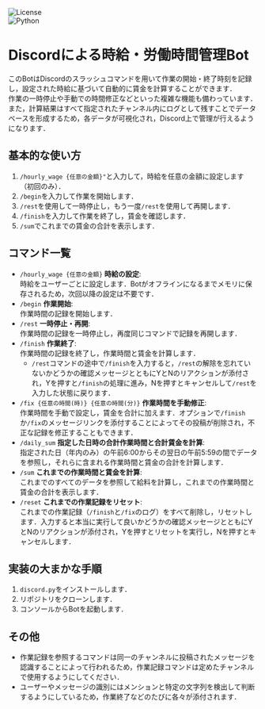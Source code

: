 ![License](https://img.shields.io/badge/license-MIT-green)<br>
![Python](https://img.shields.io/badge/python-3.x-blue)

# Discordによる時給・労働時間管理Bot
このBotはDiscordのスラッシュコマンドを用いて作業の開始・終了時刻を記録し，設定された時給に基づいて自動的に賃金を計算することができます．<br>
作業の一時停止や手動での時間修正などといった複雑な機能も備わっています．<br>
また，計算結果はすべて指定されたチャンネル内にログとして残すことでデータベースを形成するため，各データが可視化され，Discord上で管理が行えるようになります．

## 基本的な使い方
1. `/hourly_wage {任意の金額}"`と入力して，時給を任意の金額に設定します（初回のみ）．
2. `/begin`を入力して作業を開始します．
3. `/rest`を使用して一時停止し，もう一度`/rest`を使用して再開します．
4. `/finish`を入力して作業を終了し，賃金を確認します．
5. `/sum`でこれまでの賃金の合計を表示します．

## コマンド一覧
- `/hourly_wage {任意の金額}` **時給の設定**:<br>
時給をユーザーごとに設定します．Botがオフラインになるまでメモリに保存されるため，次回以降の設定は不要です．
- `/begin` **作業開始**:<br>
作業時間の記録を開始します．
- `/rest` **一時停止・再開**:<br>
作業時間の記録を一時停止し，再度同じコマンドで記録を再開します．
- `/finish` **作業終了**:<br>
作業時間の記録を終了し，作業時間と賃金を計算します．
    - `/rest`コマンドの途中で`/finish`を入力すると，`/rest`の解除を忘れていないかどうかの確認メッセージとともにYとNのリアクションが添付され，Yを押すと`/finish`の処理に進み，Nを押すとキャンセルして`/rest`を入力した状態に戻ります．
- `/fix {任意の時間(時)} {任意の時間(分)}` **作業時間を手動修正**:<br>
作業時間を手動で設定し，賃金を合計に加えます．オプションで`/finish`か`/fix`のメッセージリンクを添付することによってその投稿が削除され，不正な記録を修正することもできます．
- `/daily_sum` **指定した日時の合計作業時間と合計賃金を計算**:<br>
指定された日（年内のみ）の午前6:00からその翌日の午前5:59の間でデータを参照し，それらに含まれる作業時間と賃金の合計を計算します．
- `/sum` **これまでの作業時間と賃金を計算**:<br>
これまでのすべてのデータを参照して給料を計算し，これまでの作業時間と賃金の合計を表示します．
- `/reset` **これまでの作業記録をリセット**:<br>
これまでの作業記録（`/finish`と`/fix`のログ）をすべて削除し，リセットします．入力すると本当に実行して良いかどうかの確認メッセージとともにYとNのリアクションが添付され，Yを押すとリセットを実行し，Nを押すとキャンセルします．

## 実装の大まかな手順
1. `discord.py`をインストールします．
2. リポジトリをクローンします．
3. コンソールからBotを起動します．

## その他
- 作業記録を参照するコマンドは同一のチャンネルに投稿されたメッセージを認識することによって行われるため，作業記録コマンドは定めたチャンネルで使用するようにしてください．
- ユーザーやメッセージの識別にはメンションと特定の文字列を検出して判断するようにしているため，作業終了などのたびに各々が添付されます．
